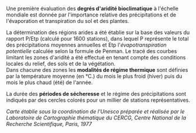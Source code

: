 Une première évaluation des **degrés d'aridité bioclimatique** à l'échelle mondiale est donnée par l'importance relative des précipitations et de l'évaporation et transpiration du sol et des plantes. </br>

La détermination des régions arides a été établie sur la base des valeurs du rapport P/Etp (calculé pour 1600 stations), dans lequel P représente le total des précipitations moyennes annuelles et Etp l'*évapotranspiration potentielle* calculée selon la formule de Penman. Le tracé des courbes limitant les zones d'aridité a été effectué en tenant compte des conditions locales du relief, des sols et de la végétation. </br>
Dans chacune des zones les **modalités de régime thermique** sont définies par la température moyenne (en °C.) du mois le plus froid (hiver) puis du mois le plus chaud (été) de l'année. </br>

La durée des **périodes de sécheresse** et le régime des précipitations sont indiqués par des cercles colorés pour un millier de stations représentatives.

*Carte établie sous la coordination de l'Unesco préparée et réalisée par le Laboratoire de Cartographie thématique du CERCG, Centre National de la Recherche Scientifique, Paris, 1977*
